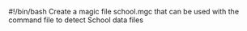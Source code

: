 #!/bin/bash
Create a magic file school.mgc that can be used with the command file to detect School data files
